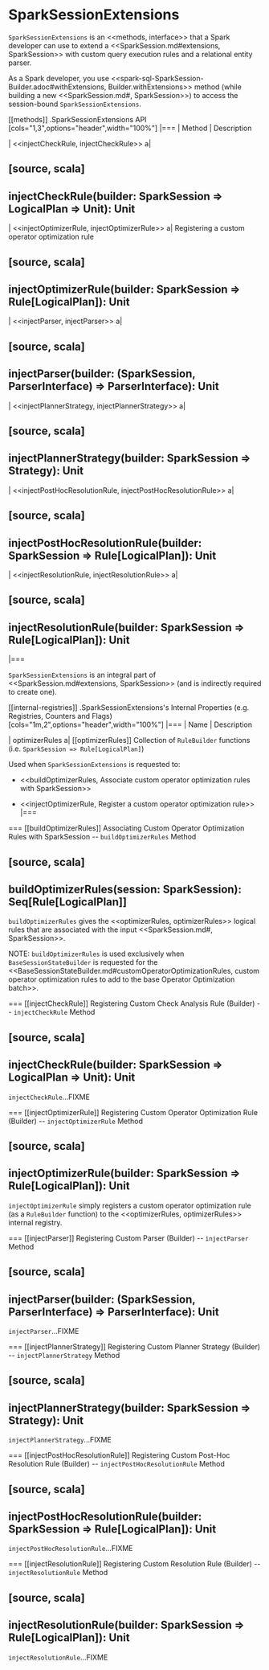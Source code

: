 # SparkSessionExtensions

`SparkSessionExtensions` is an <<methods, interface>> that a Spark developer can use to extend a <<SparkSession.md#extensions, SparkSession>> with custom query execution rules and a relational entity parser.

As a Spark developer, you use <<spark-sql-SparkSession-Builder.adoc#withExtensions, Builder.withExtensions>> method (while building a new <<SparkSession.md#, SparkSession>>) to access the session-bound `SparkSessionExtensions`.

[[methods]]
.SparkSessionExtensions API
[cols="1,3",options="header",width="100%"]
|===
| Method
| Description

| <<injectCheckRule, injectCheckRule>>
a|

[source, scala]
----
injectCheckRule(builder: SparkSession => LogicalPlan => Unit): Unit
----

| <<injectOptimizerRule, injectOptimizerRule>>
a| Registering a custom operator optimization rule

[source, scala]
----
injectOptimizerRule(builder: SparkSession => Rule[LogicalPlan]): Unit
----

| <<injectParser, injectParser>>
a|

[source, scala]
----
injectParser(builder: (SparkSession, ParserInterface) => ParserInterface): Unit
----

| <<injectPlannerStrategy, injectPlannerStrategy>>
a|

[source, scala]
----
injectPlannerStrategy(builder: SparkSession => Strategy): Unit
----

| <<injectPostHocResolutionRule, injectPostHocResolutionRule>>
a|

[source, scala]
----
injectPostHocResolutionRule(builder: SparkSession => Rule[LogicalPlan]): Unit
----

| <<injectResolutionRule, injectResolutionRule>>
a|

[source, scala]
----
injectResolutionRule(builder: SparkSession => Rule[LogicalPlan]): Unit
----
|===

`SparkSessionExtensions` is an integral part of <<SparkSession.md#extensions, SparkSession>> (and is indirectly required to create one).

[[internal-registries]]
.SparkSessionExtensions's Internal Properties (e.g. Registries, Counters and Flags)
[cols="1m,2",options="header",width="100%"]
|===
| Name
| Description

| optimizerRules
a| [[optimizerRules]] Collection of `RuleBuilder` functions (i.e. `SparkSession => Rule[LogicalPlan]`)

Used when `SparkSessionExtensions` is requested to:

* <<buildOptimizerRules, Associate custom operator optimization rules with SparkSession>>

* <<injectOptimizerRule, Register a custom operator optimization rule>>
|===

=== [[buildOptimizerRules]] Associating Custom Operator Optimization Rules with SparkSession -- `buildOptimizerRules` Method

[source, scala]
----
buildOptimizerRules(session: SparkSession): Seq[Rule[LogicalPlan]]
----

`buildOptimizerRules` gives the <<optimizerRules, optimizerRules>> logical rules that are associated with the input <<SparkSession.md#, SparkSession>>.

NOTE: `buildOptimizerRules` is used exclusively when `BaseSessionStateBuilder` is requested for the <<BaseSessionStateBuilder.md#customOperatorOptimizationRules, custom operator optimization rules to add to the base Operator Optimization batch>>.

=== [[injectCheckRule]] Registering Custom Check Analysis Rule (Builder) -- `injectCheckRule` Method

[source, scala]
----
injectCheckRule(builder: SparkSession => LogicalPlan => Unit): Unit
----

`injectCheckRule`...FIXME

=== [[injectOptimizerRule]] Registering Custom Operator Optimization Rule (Builder) -- `injectOptimizerRule` Method

[source, scala]
----
injectOptimizerRule(builder: SparkSession => Rule[LogicalPlan]): Unit
----

`injectOptimizerRule` simply registers a custom operator optimization rule (as a `RuleBuilder` function) to the <<optimizerRules, optimizerRules>> internal registry.

=== [[injectParser]] Registering Custom Parser (Builder) -- `injectParser` Method

[source, scala]
----
injectParser(builder: (SparkSession, ParserInterface) => ParserInterface): Unit
----

`injectParser`...FIXME

=== [[injectPlannerStrategy]] Registering Custom Planner Strategy (Builder) -- `injectPlannerStrategy` Method

[source, scala]
----
injectPlannerStrategy(builder: SparkSession => Strategy): Unit
----

`injectPlannerStrategy`...FIXME

=== [[injectPostHocResolutionRule]] Registering Custom Post-Hoc Resolution Rule (Builder) -- `injectPostHocResolutionRule` Method

[source, scala]
----
injectPostHocResolutionRule(builder: SparkSession => Rule[LogicalPlan]): Unit
----

`injectPostHocResolutionRule`...FIXME

=== [[injectResolutionRule]] Registering Custom Resolution Rule (Builder) -- `injectResolutionRule` Method

[source, scala]
----
injectResolutionRule(builder: SparkSession => Rule[LogicalPlan]): Unit
----

`injectResolutionRule`...FIXME
